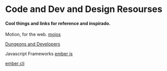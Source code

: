# Code and Dev and Design Resourses

#### Cool things and links for reference and inspirado.

Motion, for the web.
[mojos](http://mojs.io/)

[Dungeons and Developers](http://www.dungeonsanddevelopers.com/)

Javascript Frameworks
[ember js](http://emberjs.com)

[ember cli](https://ember-cli.com/)

